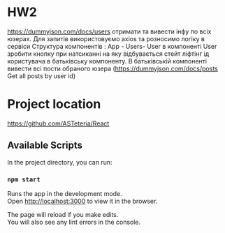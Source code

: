 # HW2
https://dummyjson.com/docs/users
отримати та вивести інфу по всіх юзерах. Для запитів використовуємо axios та розносимо логіку в сервіси
Структура компонентів : App - Users- User
в компоненті User зробити кнопку при натсиканні на яку відбувається стейт ліфтінг ід користувача в батьківську компоненту. В батьківській компоненті вивести всі пости обраного юзера (https://dummyjson.com/docs/posts  Get all posts by user id)


# Project location
https://github.com/ASTeteria/React

## Available Scripts

In the project directory, you can run:

### `npm start`

Runs the app in the development mode.\
Open [http://localhost:3000](http://localhost:3000) to view it in the browser.

The page will reload if you make edits.\
You will also see any lint errors in the console.


